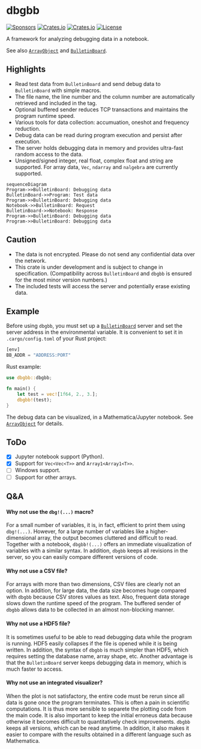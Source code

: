 dbgbb
===========================
[![Sponsors](https://img.shields.io/badge/offer-Coffee-red?style=flat-square)](https://github.com/sponsors/YShoji-HEP)
[![Crates.io](https://img.shields.io/crates/v/dbgbb?style=flat-square)](https://crates.io/crates/dbgbb)
[![Crates.io](https://img.shields.io/crates/d/dbgbb?style=flat-square)](https://crates.io/crates/dbgbb)
[![License](https://img.shields.io/badge/license-Apache%202.0-blue?style=flat-square)](https://github.com/YShoji-HEP/dbgbb/blob/main/LICENSE.txt)

A framework for analyzing debugging data in a notebook.

See also [`ArrayObject`](https://github.com/YShoji-HEP/ArrayObject) and [`BulletinBoard`](https://github.com/YShoji-HEP/BulletinBoard).

Highlights
----------
* Read test data from `BulletinBoard` and send debug data to `BulletinBoard` with simple macros.
* The file name, the line number and the column number are automatically retrieved and included in the tag.
* Optional buffered sender reduces TCP transactions and maintains the program runtime speed.
* Various tools for data collection: accumuation, oneshot and frequency reduction.
* Debug data can be read during program execution and persist after execution.
* The server holds debugging data in memory and provides ultra-fast random access to the data.
* Unsigned/signed integer, real float, complex float and string are supported. For array data, `Vec`, `ndarray` and `nalgebra` are currently supported.

```mermaid
sequenceDiagram
Program->>BulletinBoard: Debugging data
BulletinBoard->>Program: Test data
Program->>BulletinBoard: Debugging data
Notebook->>BulletinBoard: Request
BulletinBoard->>Notebook: Response
Program->>BulletinBoard: Debugging data
Program->>BulletinBoard: Debugging data
```

Caution
-------
* The data is not encrypted. Please do not send any confidential data over the network.
* This crate is under development and is subject to change in specification. (Compatibility across `BulletinBoard` and `dbgbb` is ensured for the most minor version numbers.)
* The included tests will access the server and potentially erase existing data.

Example
-------
Before using `dbgbb`, you must set up a [`BulletinBoard`](https://github.com/YShoji-HEP/BulletinBoard) server and set the server address in the environmental variable. It is convenient to set it in `.cargo/config.toml` of your Rust project:
```rust
[env]
BB_ADDR = "ADDRESS:PORT"
```

Rust example:
```rust
use dbgbb::dbgbb;

fn main() {
    let test = vec![1f64, 2., 3.];
    dbgbb!(test);
}
```

The debug data can be visualized, in a Mathematica/Jupyter notebook. See [`ArrayObject`](https://github.com/YShoji-HEP/ArrayObject) for details.

ToDo
----
- [x] Jupyter notebook support (Python).
- [x] Support for `Vec<Vec<T>>` and `Array1<Array1<T>>`.
- [ ] Windows support. 
- [ ] Support for other arrays.

Q&A
--------------
#### Why not use the `dbg!(...)` macro?
For a small number of variables, it is, in fact, efficient to print them using `dbg!(...)`. However, for a large number of variables like a higher-dimensional array, the output becomes cluttered and difficult to read. Together with a notebook, `dbgbb!(...)` offers an immediate visualization of variables with a similar syntax. In addition, `dbgbb` keeps all revisions in the server, so you can easily compare different versions of code.

#### Why not use a CSV file?
For arrays with more than two dimensions, CSV files are clearly not an option. In addition, for large data, the data size becomes huge compared with `dbgbb` because CSV stores values as text. Also, frequent data storage slows down the runtime speed of the program. The buffered sender of `dbgbb` allows data to be collected in an almost non-blocking manner.

#### Why not use a HDF5 file?
It is sometimes useful to be able to read debugging data while the program is running. HDF5 easily collapses if the file is opened while it is being written. In addition, the syntax of `dbgbb` is much simpler than HDF5, which requires setting the database name, array shape, etc.
Another advantage is that the `BulletinBoard` server keeps debugging data in memory, which is much faster to access.

#### Why not use an integrated visualizer?
When the plot is not satisfactory, the entire code must be rerun since all data is gone once the program terminates. This is often a pain in scientific computations. It is thus more sensible to separete the plotting code from the main code.
It is also important to keep the initial erroneus data because otherwise it becomes difficult to quantitatively check improvements. `dbgbb` keeps all versions, which can be read anytime.
In addition, it also makes it easier to compare with the results obtained in a different language such as Mathematica.


